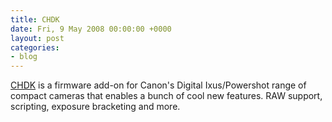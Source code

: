 ```yaml
---
title: CHDK
date: Fri, 9 May 2008 00:00:00 +0000
layout: post
categories:
- blog
---
```


[CHDK](http://chdk.wikia.com/wiki/CHDK) is a firmware add-on for Canon's Digital Ixus/Powershot range of compact cameras that enables a bunch of cool new features. RAW support, scripting, exposure bracketing and more.



